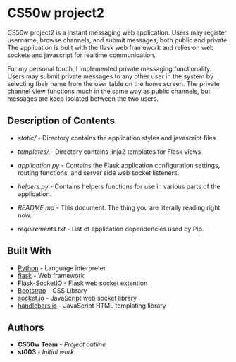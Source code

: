 # CS50w project2

CS50w project2 is a instant messaging web application. Users may register username, browse channels, and submit messages, both public and private. The application is built with the flask web framework and relies on web sockets and javascript for realtime communication.

For my personal touch, I implemented private messaging functionality. Users may submit private messages to any other user in the system by selecting their name from the user table on the home screen. The private channel view functions much in the same way as public channels, but messages are keep isolated between the two users.

## Description of Contents

* *static/* - Directory contains the application styles and javascript files
* *templates/* - Directory contains jinja2 templates for Flask views

* *application.py* - Contains the Flask application configuration settings, routing functions, and server side web socket listeners.
* *helpers.py* - Contains helpers functions for use in various parts of the application.
* *README.md* - This document. The thing you are literally reading right now.
* *requirements.txt* - List of application dependencies used by Pip.

## Built With

* [Python](https://www.python.org/) - Language interpreter
* [flask](http://flask.pocoo.org/) - Web framework
* [Flask-SocketIO](https://flask-socketio.readthedocs.io) - Flask web socket extention
* [Bootstrap](https://getbootstrap.com) - CSS Library
* [socket.io](https://socket.io/) - JavaScript web socket library
* [handlebars.js](https://handlebarsjs.com/) - JavaScript HTML templating library

## Authors

* **CS50w Team** - *Project outline*
* **st003** - *Initial work*
